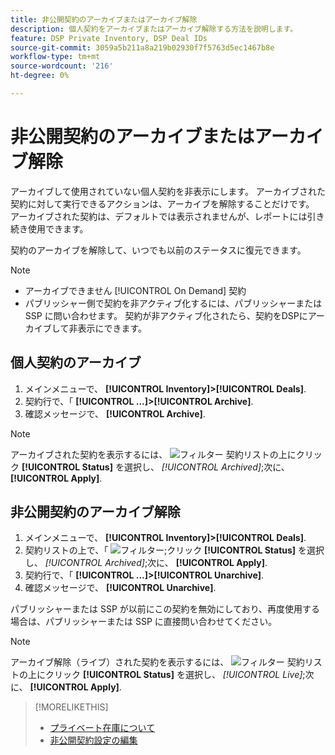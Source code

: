 ```yaml
---
title: 非公開契約のアーカイブまたはアーカイブ解除
description: 個人契約をアーカイブまたはアーカイブ解除する方法を説明します。
feature: DSP Private Inventory, DSP Deal IDs
source-git-commit: 3059a5b211a8a219b02930f7f5763d5ec1467b8e
workflow-type: tm+mt
source-wordcount: '216'
ht-degree: 0%

---
```


# 非公開契約のアーカイブまたはアーカイブ解除

アーカイブして使用されていない個人契約を非表示にします。 アーカイブされた契約に対して実行できるアクションは、アーカイブを解除することだけです。 アーカイブされた契約は、デフォルトでは表示されませんが、レポートには引き続き使用できます。

契約のアーカイブを解除して、いつでも以前のステータスに復元できます。

>[!NOTE]
>
>* アーカイブできません [!UICONTROL On Demand] 契約
>* パブリッシャー側で契約を非アクティブ化するには、パブリッシャーまたは SSP に問い合わせます。 契約が非アクティブ化されたら、契約をDSPにアーカイブして非表示にできます。


## 個人契約のアーカイブ

1. メインメニューで、 **[!UICONTROL Inventory]>[!UICONTROL Deals]**.
1. 契約行で、「 **[!UICONTROL ...]>[!UICONTROL Archive]**.
1. 確認メッセージで、 **[!UICONTROL Archive]**.

>[!NOTE]
>
>アーカイブされた契約を表示するには、 ![フィルター](/help/dsp/assets/filter.png) 契約リストの上にクリック **[!UICONTROL Status]** を選択し、 *[!UICONTROL Archived]*;次に、 **[!UICONTROL Apply]**.<!-- Verify the text to apply the filter(s).)-->

## 非公開契約のアーカイブ解除

1. メインメニューで、 **[!UICONTROL Inventory]>[!UICONTROL Deals]**.
1. 契約リストの上で、「 ![フィルター](/help/dsp/assets/filter.png);クリック **[!UICONTROL Status]** を選択し、 *[!UICONTROL Archived]*;次に、 **[!UICONTROL Apply]**.<!-- Verify the text to apply the filter(s).)-->
1. 契約行で、「 **[!UICONTROL ...]>[!UICONTROL Unarchive]**.
1. 確認メッセージで、 **[!UICONTROL Unarchive]**.

パブリッシャーまたは SSP が以前にこの契約を無効にしており、再度使用する場合は、パブリッシャーまたは SSP に直接問い合わせてください。

>[!NOTE]
>
>アーカイブ解除（ライブ）された契約を表示するには、 ![フィルター](/help/dsp/assets/filter.png) 契約リストの上にクリック **[!UICONTROL Status]** を選択し、 *[!UICONTROL Live]*;次に、 **[!UICONTROL Apply]**.<!-- Verify the text to apply the filter(s).)-->

>[!MORELIKETHIS]
>
>* [プライベート在庫について](private-inventory-about.md)
>* [非公開契約設定の編集](/help/dsp/inventory/deal-id-edit.md)

